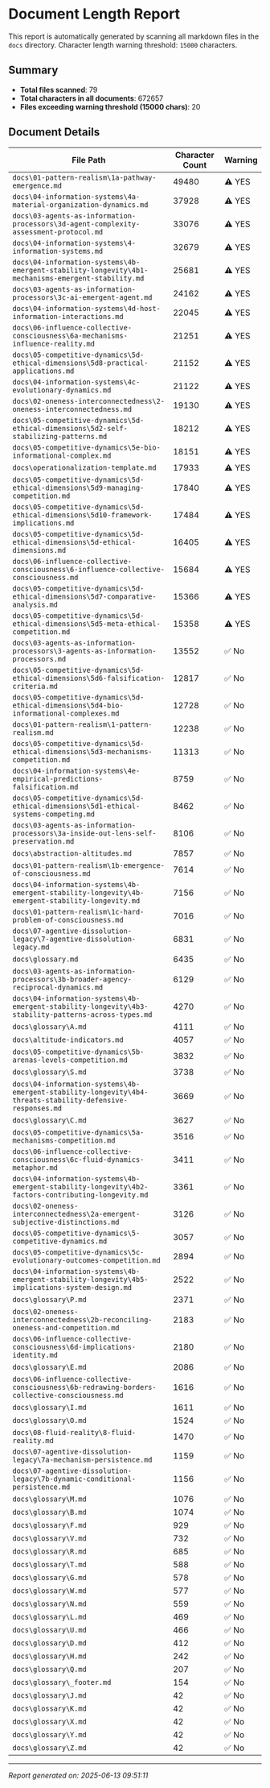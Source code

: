 # Document Length Report

This report is automatically generated by scanning all markdown files in the `docs` directory.
Character length warning threshold: `15000` characters.

## Summary

- **Total files scanned**: 79
- **Total characters in all documents**: 672657
- **Files exceeding warning threshold (15000 chars)**: 20

## Document Details

| File Path | Character Count | Warning |
|---|---|---|
| `docs\01-pattern-realism\1a-pathway-emergence.md` | 49480 | ⚠️ YES |
| `docs\04-information-systems\4a-material-organization-dynamics.md` | 37928 | ⚠️ YES |
| `docs\03-agents-as-information-processors\3d-agent-complexity-assessment-protocol.md` | 33076 | ⚠️ YES |
| `docs\04-information-systems\4-information-systems.md` | 32679 | ⚠️ YES |
| `docs\04-information-systems\4b-emergent-stability-longevity\4b1-mechanisms-emergent-stability.md` | 25681 | ⚠️ YES |
| `docs\03-agents-as-information-processors\3c-ai-emergent-agent.md` | 24162 | ⚠️ YES |
| `docs\04-information-systems\4d-host-information-interactions.md` | 22045 | ⚠️ YES |
| `docs\06-influence-collective-consciousness\6a-mechanisms-influence-reality.md` | 21251 | ⚠️ YES |
| `docs\05-competitive-dynamics\5d-ethical-dimensions\5d8-practical-applications.md` | 21152 | ⚠️ YES |
| `docs\04-information-systems\4c-evolutionary-dynamics.md` | 21122 | ⚠️ YES |
| `docs\02-oneness-interconnectedness\2-oneness-interconnectedness.md` | 19130 | ⚠️ YES |
| `docs\05-competitive-dynamics\5d-ethical-dimensions\5d2-self-stabilizing-patterns.md` | 18212 | ⚠️ YES |
| `docs\05-competitive-dynamics\5e-bio-informational-complex.md` | 18151 | ⚠️ YES |
| `docs\operationalization-template.md` | 17933 | ⚠️ YES |
| `docs\05-competitive-dynamics\5d-ethical-dimensions\5d9-managing-competition.md` | 17840 | ⚠️ YES |
| `docs\05-competitive-dynamics\5d-ethical-dimensions\5d10-framework-implications.md` | 17484 | ⚠️ YES |
| `docs\05-competitive-dynamics\5d-ethical-dimensions\5d-ethical-dimensions.md` | 16405 | ⚠️ YES |
| `docs\06-influence-collective-consciousness\6-influence-collective-consciousness.md` | 15684 | ⚠️ YES |
| `docs\05-competitive-dynamics\5d-ethical-dimensions\5d7-comparative-analysis.md` | 15366 | ⚠️ YES |
| `docs\05-competitive-dynamics\5d-ethical-dimensions\5d5-meta-ethical-competition.md` | 15358 | ⚠️ YES |
| `docs\03-agents-as-information-processors\3-agents-as-information-processors.md` | 13552 | ✅ No |
| `docs\05-competitive-dynamics\5d-ethical-dimensions\5d6-falsification-criteria.md` | 12817 | ✅ No |
| `docs\05-competitive-dynamics\5d-ethical-dimensions\5d4-bio-informational-complexes.md` | 12728 | ✅ No |
| `docs\01-pattern-realism\1-pattern-realism.md` | 12238 | ✅ No |
| `docs\05-competitive-dynamics\5d-ethical-dimensions\5d3-mechanisms-competition.md` | 11313 | ✅ No |
| `docs\04-information-systems\4e-empirical-predictions-falsification.md` | 8759 | ✅ No |
| `docs\05-competitive-dynamics\5d-ethical-dimensions\5d1-ethical-systems-competing.md` | 8462 | ✅ No |
| `docs\03-agents-as-information-processors\3a-inside-out-lens-self-preservation.md` | 8106 | ✅ No |
| `docs\abstraction-altitudes.md` | 7857 | ✅ No |
| `docs\01-pattern-realism\1b-emergence-of-consciousness.md` | 7614 | ✅ No |
| `docs\04-information-systems\4b-emergent-stability-longevity\4b-emergent-stability-longevity.md` | 7156 | ✅ No |
| `docs\01-pattern-realism\1c-hard-problem-of-consciousness.md` | 7016 | ✅ No |
| `docs\07-agentive-dissolution-legacy\7-agentive-dissolution-legacy.md` | 6831 | ✅ No |
| `docs\glossary.md` | 6435 | ✅ No |
| `docs\03-agents-as-information-processors\3b-broader-agency-reciprocal-dynamics.md` | 6129 | ✅ No |
| `docs\04-information-systems\4b-emergent-stability-longevity\4b3-stability-patterns-across-types.md` | 4270 | ✅ No |
| `docs\glossary\A.md` | 4111 | ✅ No |
| `docs\altitude-indicators.md` | 4057 | ✅ No |
| `docs\05-competitive-dynamics\5b-arenas-levels-competition.md` | 3832 | ✅ No |
| `docs\glossary\S.md` | 3738 | ✅ No |
| `docs\04-information-systems\4b-emergent-stability-longevity\4b4-threats-stability-defensive-responses.md` | 3669 | ✅ No |
| `docs\glossary\C.md` | 3627 | ✅ No |
| `docs\05-competitive-dynamics\5a-mechanisms-competition.md` | 3516 | ✅ No |
| `docs\06-influence-collective-consciousness\6c-fluid-dynamics-metaphor.md` | 3411 | ✅ No |
| `docs\04-information-systems\4b-emergent-stability-longevity\4b2-factors-contributing-longevity.md` | 3361 | ✅ No |
| `docs\02-oneness-interconnectedness\2a-emergent-subjective-distinctions.md` | 3126 | ✅ No |
| `docs\05-competitive-dynamics\5-competitive-dynamics.md` | 3057 | ✅ No |
| `docs\05-competitive-dynamics\5c-evolutionary-outcomes-competition.md` | 2894 | ✅ No |
| `docs\04-information-systems\4b-emergent-stability-longevity\4b5-implications-system-design.md` | 2522 | ✅ No |
| `docs\glossary\P.md` | 2371 | ✅ No |
| `docs\02-oneness-interconnectedness\2b-reconciling-oneness-and-competition.md` | 2183 | ✅ No |
| `docs\06-influence-collective-consciousness\6d-implications-identity.md` | 2180 | ✅ No |
| `docs\glossary\E.md` | 2086 | ✅ No |
| `docs\06-influence-collective-consciousness\6b-redrawing-borders-collective-consciousness.md` | 1616 | ✅ No |
| `docs\glossary\I.md` | 1611 | ✅ No |
| `docs\glossary\O.md` | 1524 | ✅ No |
| `docs\08-fluid-reality\8-fluid-reality.md` | 1470 | ✅ No |
| `docs\07-agentive-dissolution-legacy\7a-mechanism-persistence.md` | 1159 | ✅ No |
| `docs\07-agentive-dissolution-legacy\7b-dynamic-conditional-persistence.md` | 1156 | ✅ No |
| `docs\glossary\M.md` | 1076 | ✅ No |
| `docs\glossary\B.md` | 1074 | ✅ No |
| `docs\glossary\F.md` | 929 | ✅ No |
| `docs\glossary\V.md` | 732 | ✅ No |
| `docs\glossary\R.md` | 685 | ✅ No |
| `docs\glossary\T.md` | 588 | ✅ No |
| `docs\glossary\G.md` | 578 | ✅ No |
| `docs\glossary\W.md` | 577 | ✅ No |
| `docs\glossary\N.md` | 559 | ✅ No |
| `docs\glossary\L.md` | 469 | ✅ No |
| `docs\glossary\U.md` | 466 | ✅ No |
| `docs\glossary\D.md` | 412 | ✅ No |
| `docs\glossary\H.md` | 242 | ✅ No |
| `docs\glossary\Q.md` | 207 | ✅ No |
| `docs\glossary\_footer.md` | 154 | ✅ No |
| `docs\glossary\J.md` | 42 | ✅ No |
| `docs\glossary\K.md` | 42 | ✅ No |
| `docs\glossary\X.md` | 42 | ✅ No |
| `docs\glossary\Y.md` | 42 | ✅ No |
| `docs\glossary\Z.md` | 42 | ✅ No |

---

*Report generated on: 2025-06-13 09:51:11*
